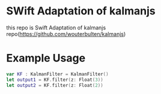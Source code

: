 # SWift Adaptation of kalmanjs
this repo is Swift Adaptation of kalmanjs repo(https://github.com/wouterbulten/kalmanjs)
# Example Usage
``` swift
var KF : KalmanFilter = KalmanFilter()
let output1 = KF.filter(z: Float(3))
let output2 = KF.filter(z: Float(2))
```
